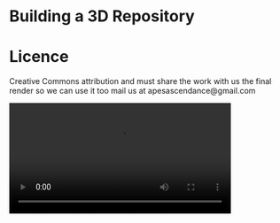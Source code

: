 <h1>Building a 3D Repository </h1>

<h1>Licence</h1>
<p>Creative Commons attribution and must share the work with us the final render so we can use it too mail us at apesascendance@gmail.com</p>


<video width="400" controls>
  <source src="intro.mp4" type="video/mp4">
  <source src="mov_bbb.ogg" type="video/ogg">
  Your browser does not support HTML video.
</video>

